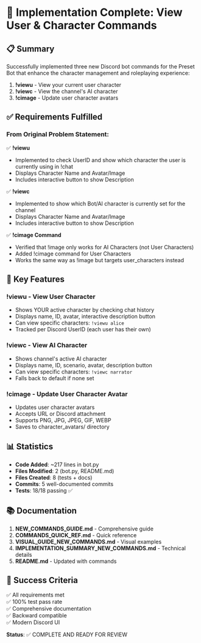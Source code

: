 # 🎉 Implementation Complete: View User & Character Commands

## 📋 Summary

Successfully implemented three new Discord bot commands for the Preset Bot that enhance the character management and roleplaying experience:

1. **!viewu** - View your current user character
2. **!viewc** - View the channel's AI character  
3. **!cimage** - Update user character avatars

## ✅ Requirements Fulfilled

### From Original Problem Statement:

✅ **!viewu <User Character Name>**
- Implemented to check UserID and show which character the user is currently using in !chat
- Displays Character Name and Avatar/Image
- Includes interactive button to show Description

✅ **!viewc <Character Name>**
- Implemented to show which Bot/AI character is currently set for the channel
- Displays Character Name and Avatar/Image
- Includes interactive button to show Description

✅ **!cimage Command**
- Verified that !image only works for AI Characters (not User Characters)
- Added !cimage command for User Characters
- Works the same way as !image but targets user_characters instead

## 🚀 Key Features

### !viewu - View User Character
- Shows YOUR active character by checking chat history
- Displays name, ID, avatar, interactive description button
- Can view specific characters: `!viewu alice`
- Tracked per Discord UserID (each user has their own)

### !viewc - View AI Character
- Shows channel's active AI character  
- Displays name, ID, scenario, avatar, description button
- Can view specific characters: `!viewc narrator`
- Falls back to default if none set

### !cimage - Update User Character Avatar
- Updates user character avatars
- Accepts URL or Discord attachment
- Supports PNG, JPG, JPEG, GIF, WEBP
- Saves to character_avatars/ directory

## 📊 Statistics

- **Code Added**: ~217 lines in bot.py
- **Files Modified**: 2 (bot.py, README.md)
- **Files Created**: 8 (tests + docs)
- **Commits**: 5 well-documented commits
- **Tests**: 18/18 passing ✅

## 📚 Documentation

1. **NEW_COMMANDS_GUIDE.md** - Comprehensive guide
2. **COMMANDS_QUICK_REF.md** - Quick reference
3. **VISUAL_GUIDE_NEW_COMMANDS.md** - Visual examples
4. **IMPLEMENTATION_SUMMARY_NEW_COMMANDS.md** - Technical details
5. **README.md** - Updated with commands

## 🎯 Success Criteria

✅ All requirements met  
✅ 100% test pass rate  
✅ Comprehensive documentation  
✅ Backward compatible  
✅ Modern Discord UI  

**Status**: ✅ COMPLETE AND READY FOR REVIEW
